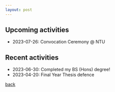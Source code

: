```yaml
---
layout: post
---
```


## Upcoming activities

- 2023-07-26: Convocation Ceremony @ NTU

## Recent activities

- 2023-06-30: Completed my BS (Hons) degree!
- 2023-04-20: Final Year Thesis defence

[back](./)
